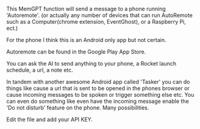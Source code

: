 This MemGPT function will send a message to a phone running 'Autoremote'.
(or actually any number of devices that can run AutoRemote such as a Computer(chrome extension, EventGhost), or a Raspberry Pi, ect.)

For the phone I think this is an Android only app but not certain.

Autoremote can be found in the Google Play App Store.

You can ask the AI to send anything to your phone, a Rocket launch schedule, a url, a note etc.

In tandem with another awesome Android app called 'Tasker' you can do things like cause a url that is sent to be opened in the phones browser or cause incoming messages to be spoken or trigger something else etc. You can even do something like even have the incoming message enable the 'Do not disturb' feature on the phone. 
Many possibilities.

Edit the file and add your API KEY.
